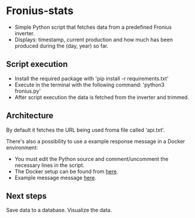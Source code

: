 # Fronius-stats

- Simple Python script that fetches data from a predefined Fronius inverter.
- Displays: timestamp, current production and how much has been produced during the (day, year) so far.

## Script execution

- Install the required package with 'pip install -r requirements.txt'
- Execute in the terminal with the following command: 'python3 fronius.py'
- After script execution the data is fetched from the inverter and trimmed.

## Architecture

By default it fetches the URL being used froma file called 'api.txt'.

There's also a possibility to use a example response message in a Docker environment:
- You must edit the Python source and comment/uncomment the necessary lines in the script.
- The Docker setup can be found from [here](web_server).
- Example message message [here](web_server/GetPowerFlowRealtimeData.fcgi).

## Next steps

Save data to a database.
Visualize the data.
